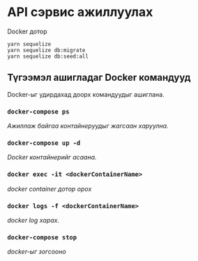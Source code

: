 
# API сэрвис ажиллуулах
Docker дотор
```
yarn sequelize
yarn sequelize db:migrate
yarn sequelize db:seed:all
```
    
## Түгээмэл ашигладаг Docker командууд
Docker-ыг удирдахад доорх командуудыг ашиглана.

### `docker-compose ps`
*Ажиллаж байгаа контайнеруудыг жагсаан харуулна.*

### `docker-compose up -d`
*Docker контайнерийг асаана.*

### `docker exec -it <dockerContainerName>`
*docker container дотор орох*

### `docker logs -f <dockerContainerName>`
*docker log харах.*

### `docker-compose stop`
*docker-ыг зогсооно*


